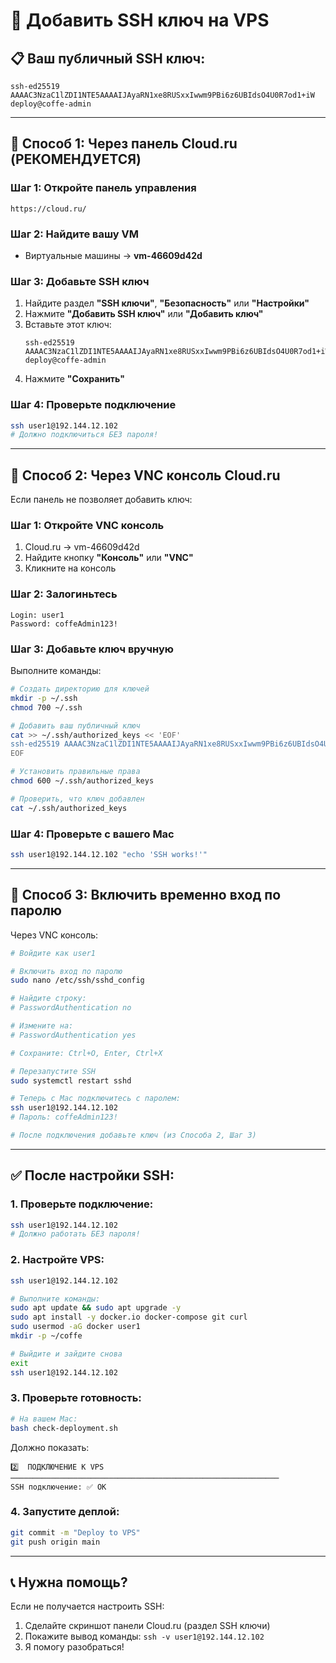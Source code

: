 # 🔑 Добавить SSH ключ на VPS

## 📋 Ваш публичный SSH ключ:

```
ssh-ed25519 AAAAC3NzaC1lZDI1NTE5AAAAIJAyaRN1xe8RUSxxIwwm9PBi6z6UBIdsO4U0R7od1+iW deploy@coffe-admin
```

---

## 🎯 Способ 1: Через панель Cloud.ru (РЕКОМЕНДУЕТСЯ)

### Шаг 1: Откройте панель управления

```
https://cloud.ru/
```

### Шаг 2: Найдите вашу VM

- Виртуальные машины → **vm-46609d42d**

### Шаг 3: Добавьте SSH ключ

1. Найдите раздел **"SSH ключи"**, **"Безопасность"** или **"Настройки"**
2. Нажмите **"Добавить SSH ключ"** или **"Добавить ключ"**
3. Вставьте этот ключ:
   ```
   ssh-ed25519 AAAAC3NzaC1lZDI1NTE5AAAAIJAyaRN1xe8RUSxxIwwm9PBi6z6UBIdsO4U0R7od1+iW deploy@coffe-admin
   ```
4. Нажмите **"Сохранить"**

### Шаг 4: Проверьте подключение

```bash
ssh user1@192.144.12.102
# Должно подключиться БЕЗ пароля!
```

---

## 🎯 Способ 2: Через VNC консоль Cloud.ru

Если панель не позволяет добавить ключ:

### Шаг 1: Откройте VNC консоль

1. Cloud.ru → vm-46609d42d
2. Найдите кнопку **"Консоль"** или **"VNC"**
3. Кликните на консоль

### Шаг 2: Залогиньтесь

```
Login: user1
Password: coffeAdmin123!
```

### Шаг 3: Добавьте ключ вручную

Выполните команды:

```bash
# Создать директорию для ключей
mkdir -p ~/.ssh
chmod 700 ~/.ssh

# Добавить ваш публичный ключ
cat >> ~/.ssh/authorized_keys << 'EOF'
ssh-ed25519 AAAAC3NzaC1lZDI1NTE5AAAAIJAyaRN1xe8RUSxxIwwm9PBi6z6UBIdsO4U0R7od1+iW deploy@coffe-admin
EOF

# Установить правильные права
chmod 600 ~/.ssh/authorized_keys

# Проверить, что ключ добавлен
cat ~/.ssh/authorized_keys
```

### Шаг 4: Проверьте с вашего Mac

```bash
ssh user1@192.144.12.102 "echo 'SSH works!'"
```

---

## 🎯 Способ 3: Включить временно вход по паролю

Через VNC консоль:

```bash
# Войдите как user1

# Включить вход по паролю
sudo nano /etc/ssh/sshd_config

# Найдите строку:
# PasswordAuthentication no

# Измените на:
# PasswordAuthentication yes

# Сохраните: Ctrl+O, Enter, Ctrl+X

# Перезапустите SSH
sudo systemctl restart sshd

# Теперь с Mac подключитесь с паролем:
ssh user1@192.144.12.102
# Пароль: coffeAdmin123!

# После подключения добавьте ключ (из Способа 2, Шаг 3)
```

---

## ✅ После настройки SSH:

### 1. Проверьте подключение:

```bash
ssh user1@192.144.12.102
# Должно работать БЕЗ пароля!
```

### 2. Настройте VPS:

```bash
ssh user1@192.144.12.102

# Выполните команды:
sudo apt update && sudo apt upgrade -y
sudo apt install -y docker.io docker-compose git curl
sudo usermod -aG docker user1
mkdir -p ~/coffe

# Выйдите и зайдите снова
exit
ssh user1@192.144.12.102
```

### 3. Проверьте готовность:

```bash
# На вашем Mac:
bash check-deployment.sh
```

Должно показать:

```
2️⃣  ПОДКЛЮЧЕНИЕ К VPS
────────────────────────────────────────────────────────────
SSH подключение: ✅ OK
```

### 4. Запустите деплой:

```bash
git commit -m "Deploy to VPS"
git push origin main
```

---

## 📞 Нужна помощь?

Если не получается настроить SSH:

1. Сделайте скриншот панели Cloud.ru (раздел SSH ключи)
2. Покажите вывод команды: `ssh -v user1@192.144.12.102`
3. Я помогу разобраться!
